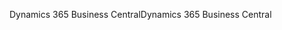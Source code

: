 <span data-ttu-id="894c6-101">Dynamics 365 Business Central</span><span class="sxs-lookup"><span data-stu-id="894c6-101">Dynamics 365 Business Central</span></span>
